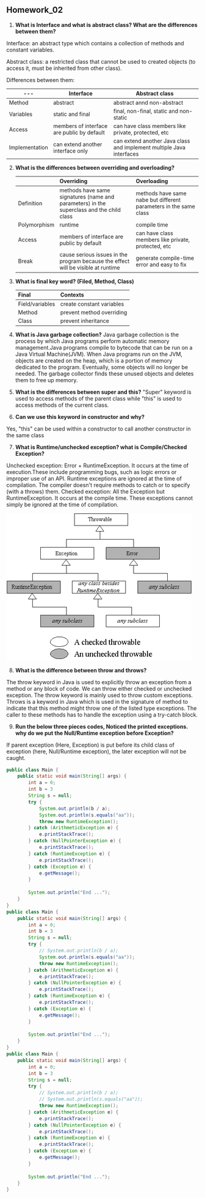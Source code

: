 ## Homework_02

1. **What is Interface and what is abstract class? What are the differences between them?**

  Interface: an abstract type which contains a collection of methods and constant variables. 

  Abstract class: a restricted class that cannot be used to created objects (to access it, must be inherited from other class).

  Differences between them:

  | ---            | Interface                                  | Abstract class                                               |
  | -------------- | ------------------------------------------ | ------------------------------------------------------------ |
  | Method         | abstract                                   | abstract annd non-abstract                                   |
  | Variables      | static and final                           | final, non-final, static and non-static                      |
  | Access         | members of interface are public by default | can have class members like private, protected, etc          |
  | Implementation | can extend another interface only          | can extend another Java class and implement multiple Java interfaces |

  
2. **What is the differences between overriding and overloading?**

   |              | Overriding                                                   | Overloading                                                  |
   | ------------ | ------------------------------------------------------------ | ------------------------------------------------------------ |
   | Definition   | methods have same signatures (name and parameters) in the superclass and the child class | methods have same nabe but different parameters in the same class |
   | Polymorphism | runtime                                                      | compile time                                                 |
   | Access       | members of interface are public by default                   | can have class members like private, protected, etc          |
   | Break        | cause serious issues in the program because the effect will be visible at runtime | generate compile-time error and easy to fix                  |

   
3. **What is final key word? (Filed, Method, Class)**

   | Final           | Contexts                  |
   | --------------- | ------------------------- |
   | Field/variables | create constant variables |
   | Method          | prevent method overriding |
   | Class           | prevent inheritance       |

   
4. **What is Java garbage collection?**
  Java garbage collection is the process by which Java programs perform automatic memory management.Java programs compile to bytecode that can be run on a Java Virtual Machine(JVM). When Java programs run on the JVM, objects are created on the heap, which is a portion of memory dedicated to the program. Eventually, some objects will no longer be needed. The garbage collector finds these unused objects and deletes them to free up memory.

  

5. **What is the differences between super and this?**
  "Super" keyword is used to access methods of the parent class while "this" is used to access methods of the current class.

  

6. **Can we use this keyword in constructor and why?**

  Yes, "this" can be used within a constructor to call another constructor in the same class

  

7. **What is Runtime/unchecked exception? what is Compile/Checked Exception?**

  Unchecked exception: Error + RuntimeException. It occurs at the time of execution.These include programming bugs, such as logic errors or improper use of an API. Runtime exceptions are ignored at the time of compilation. The compiler doesn't require methods to catch or to specify (with a throws) them.
  Checked exception: All the Exception but RuntimeException. It occurs at the compile time. These exceptions cannot simply be ignored at the time of compilation.

  

  ![](https://raw.githubusercontent.com/sdx02d/MarkdownFigures/main/Figures/Figure%203.gif)

  

8. **What is the difference between throw and throws?**

  The throw keyword in Java is used to explicitly throw an exception from a method or any block of code. We can throw either checked or unchecked exception. The throw keyword is mainly used to throw custom exceptions.
  Throws is a keyword in Java which is used in the signature of method to indicate that this method might throw one of the listed type exceptions. The caller to these methods has to handle the exception using a try-catch block.

  

9. **Run the below three pieces codes, Noticed the printed exceptions. why do we put the Null/Runtime exception before Exception?**

  If parent exception (Here, Exception) is put before its child class of exception (here, Null/Runtime exception), the later exception will not be caught.

  ```java
  public class Main {
      public static void main(String[] args) {
          int a = 0;
          int b = 3
          String s = null;
          try {
              System.out.println(b / a);
              System.out.println(s.equals("aa"));
              throw new RuntimeException();
          } catch (ArithmeticException e) {
              e.printStackTrace();
          } catch (NullPointerException e) {
              e.printStackTrace();
          } catch (RuntimeException e) {
              e.printStackTrace();
          } catch (Exception e) {
              e.getMessage();
          }
  
          System.out.println("End ...");
      }
  }
  public class Main {
      public static void main(String[] args) {
          int a = 0;
          int b = 3
          String s = null;
          try {
              // System.out.println(b / a);
              System.out.println(s.equals("aa"));
              throw new RuntimeException();
          } catch (ArithmeticException e) {
              e.printStackTrace();
          } catch (NullPointerException e) {
              e.printStackTrace();
          } catch (RuntimeException e) {
              e.printStackTrace();
          } catch (Exception e) {
              e.getMessage();
          }
  
          System.out.println("End ...");
      }
  }
  public class Main {
      public static void main(String[] args) {
          int a = 0;
          int b = 3
          String s = null;
          try {
              // System.out.println(b / a);
              // System.out.println(s.equals("aa"));
              throw new RuntimeException();
          } catch (ArithmeticException e) {
              e.printStackTrace();
          } catch (NullPointerException e) {
              e.printStackTrace();
          } catch (RuntimeException e) {
              e.printStackTrace();
          } catch (Exception e) {
              e.getMessage();
          }
  
          System.out.println("End ...");
      }
  }       
  ```
